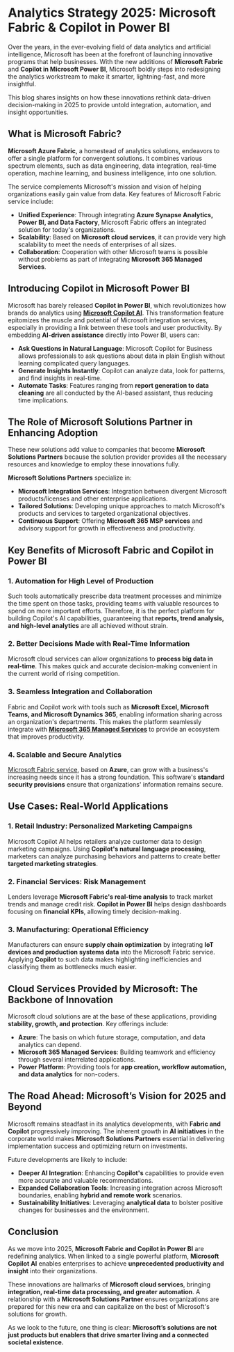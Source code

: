 # Analytics Strategy 2025: Microsoft Fabric & Copilot in Power BI 

Over the years, in the ever-evolving field of data analytics and artificial intelligence, Microsoft has been at the forefront of launching innovative programs that help businesses. With the new additions of **Microsoft Fabric** and **Copilot in Microsoft Power BI**, Microsoft boldly steps into redesigning the analytics workstream to make it smarter, lightning-fast, and more insightful.  

This blog shares insights on how these innovations rethink data-driven decision-making in 2025 to provide untold integration, automation, and insight opportunities.  

## What is Microsoft Fabric?  

**Microsoft Azure Fabric**, a homestead of analytics solutions, endeavors to offer a single platform for convergent solutions. It combines various spectrum elements, such as data engineering, data integration, real-time operation, machine learning, and business intelligence, into one solution.  

The service complements Microsoft's mission and vision of helping organizations easily gain value from data. Key features of Microsoft Fabric service include:  

- **Unified Experience**: Through integrating **Azure Synapse Analytics, Power BI, and Data Factory**, Microsoft Fabric offers an integrated solution for today's organizations.  
- **Scalability**: Based on **Microsoft cloud services**, it can provide very high scalability to meet the needs of enterprises of all sizes.  
- **Collaboration**: Cooperation with other Microsoft teams is possible without problems as part of integrating **Microsoft 365 Managed Services**.  

## Introducing Copilot in Microsoft Power BI   

Microsoft has barely released **Copilot in Power BI**, which revolutionizes how brands do analytics using [**Microsoft Copilot AI**](https://www.royalcyber.com/services/microsoft-copilot-solutions/?refer=T&N&utm_source=offpage&utm_medium=Post&utm_campaign=Microsoft). This transformation feature epitomizes the muscle and potential of Microsoft integration services, especially in providing a link between these tools and user productivity. By embedding **AI-driven assistance** directly into Power BI, users can:  

- **Ask Questions in Natural Language**: Microsoft Copilot for Business allows professionals to ask questions about data in plain English without learning complicated query languages.  
- **Generate Insights Instantly**: Copilot can analyze data, look for patterns, and find insights in real-time.  
- **Automate Tasks**: Features ranging from **report generation to data cleaning** are all conducted by the AI-based assistant, thus reducing time implications.  

## The Role of Microsoft Solutions Partner in Enhancing Adoption 

These new solutions add value to companies that become **Microsoft Solutions Partners** because the solution provider provides all the necessary resources and knowledge to employ these innovations fully.  

**Microsoft Solutions Partners** specialize in:  

- **Microsoft Integration Services**: Integration between divergent Microsoft products/licenses and other enterprise applications.  
- **Tailored Solutions**: Developing unique approaches to match Microsoft's products and services to targeted organizational objectives.  
- **Continuous Support**: Offering **Microsoft 365 MSP services** and advisory support for growth in effectiveness and productivity.  

## Key Benefits of Microsoft Fabric and Copilot in Power BI  

### 1. Automation for High Level of Production  
Such tools automatically prescribe data treatment processes and minimize the time spent on those tasks, providing teams with valuable resources to spend on more important efforts. Therefore, it is the perfect platform for building Copilot's AI capabilities, guaranteeing that **reports, trend analysis, and high-level analytics** are all achieved without strain.  

### 2. Better Decisions Made with Real-Time Information  
Microsoft cloud services can allow organizations to **process big data in real-time**. This makes quick and accurate decision-making convenient in the current world of rising competition.  

### 3. Seamless Integration and Collaboration  
Fabric and Copilot work with tools such as **Microsoft Excel, Microsoft Teams, and Microsoft Dynamics 365**, enabling information sharing across an organization's departments. This makes the platform seamlessly integrate with [**Microsoft 365 Managed Services**](https://www.royalcyber.com/services/microsoft-solutions-and-managed-services/?refer=T&N&utm_source=offpage&utm_medium=Post&utm_campaign=Microsoft) to provide an ecosystem that improves productivity.  

### 4. Scalable and Secure Analytics  
[Microsoft Fabric service](https://www.royalcyber.com/technologies/microsoft-fabric-solutions-by-royal-cyber/?refer=T&N&utm_source=offpage&utm_medium=Post&utm_campaign=Microsoft), based on **Azure**, can grow with a business's increasing needs since it has a strong foundation. This software's **standard security provisions** ensure that organizations' information remains secure.  

## Use Cases: Real-World Applications  

### 1. Retail Industry: Personalized Marketing Campaigns  
Microsoft Copilot AI helps retailers analyze customer data to design marketing campaigns. Using **Copilot's natural language processing**, marketers can analyze purchasing behaviors and patterns to create better **targeted marketing strategies**.  

### 2. Financial Services: Risk Management  
Lenders leverage **Microsoft Fabric's real-time analysis** to track market trends and manage credit risk. **Copilot in Power BI** helps design dashboards focusing on **financial KPIs**, allowing timely decision-making.  

### 3. Manufacturing: Operational Efficiency  
Manufacturers can ensure **supply chain optimization** by integrating **IoT devices and production systems data** into the Microsoft Fabric service. Applying **Copilot** to such data makes highlighting inefficiencies and classifying them as bottlenecks much easier.  

## Cloud Services Provided by Microsoft: The Backbone of Innovation  

Microsoft cloud solutions are at the base of these applications, providing **stability, growth, and protection**. Key offerings include:  

- **Azure**: The basis on which future storage, computation, and data analytics can depend.  
- **Microsoft 365 Managed Services**: Building teamwork and efficiency through several interrelated applications.  
- **Power Platform**: Providing tools for **app creation, workflow automation, and data analytics** for non-coders.  

## The Road Ahead: Microsoft’s Vision for 2025 and Beyond  

Microsoft remains steadfast in its analytics developments, with **Fabric and Copilot** progressively improving. The inherent growth in **AI initiatives** in the corporate world makes **Microsoft Solutions Partners** essential in delivering implementation success and optimizing return on investments.  

Future developments are likely to include:  

- **Deeper AI Integration**: Enhancing **Copilot's** capabilities to provide even more accurate and valuable recommendations.  
- **Expanded Collaboration Tools**: Increasing integration across Microsoft boundaries, enabling **hybrid and remote work** scenarios.  
- **Sustainability Initiatives**: Leveraging **analytical data** to bolster positive changes for businesses and the environment.  

## Conclusion  

As we move into 2025, **Microsoft Fabric and Copilot in Power BI** are redefining analytics. When linked to a single powerful platform, **Microsoft Copilot AI** enables enterprises to achieve **unprecedented productivity and insight** into their organizations.  

These innovations are hallmarks of **Microsoft cloud services**, bringing **integration, real-time data processing, and greater automation**. A relationship with a **Microsoft Solutions Partner** ensures organizations are prepared for this new era and can capitalize on the best of Microsoft's solutions for growth.  

As we look to the future, one thing is clear: **Microsoft’s solutions are not just products but enablers that drive smarter living and a connected societal existence.**
